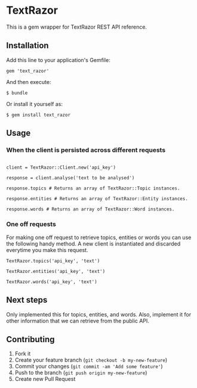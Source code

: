 # TextRazor

This is a gem wrapper for TextRazor REST API reference.

## Installation

Add this line to your application's Gemfile:

    gem 'text_razor'

And then execute:

    $ bundle

Or install it yourself as:

    $ gem install text_razor

## Usage

### When the client is persisted across different requests

```

client = TextRazor::Client.new('api_key')

response = client.analyse('text to be analysed')

response.topics # Returns an array of TextRazor::Topic instances.

response.entities # Returns an array of TextRazor::Entity instances.

response.words # Returns an array of TextRazor::Word instances.

```

### One off requests

For making one off request to retrieve topics, entities or words you 
can use the following handy method. A new client is instantiated and 
discarded everytime you make this request.

```
TextRazor.topics('api_key', 'text')

TextRazor.entities('api_key', 'text')

TextRazor.words('api_key', 'text')

```

## Next steps

Only implemented this for topics, entities, and words. Also, implement 
it for other information that we can retrieve from the public API.


## Contributing

1. Fork it
2. Create your feature branch (`git checkout -b my-new-feature`)
3. Commit your changes (`git commit -am 'Add some feature'`)
4. Push to the branch (`git push origin my-new-feature`)
5. Create new Pull Request
